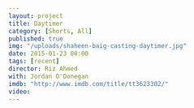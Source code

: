```yaml
---
layout: project
title: Daytimer
category: [Shorts, All]
published: true
img: "/uploads/shaheen-baig-casting-daytimer.jpg"
date: 2015-01-23 00:00
tags: [recent]
director: Riz Ahmed
with: Jordan O'Donegan
imdb: "http://www.imdb.com/title/tt3623302/"
video: 
---
```



